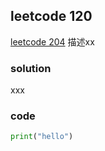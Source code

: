 ## leetcode 120
[leetcode 204](https://leetcode-cn.com/problems/count-primes/)
描述xx
### solution
xxx
### code
```Python
print("hello")
```
